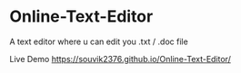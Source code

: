# Online-Text-Editor
A text editor where u can edit you .txt / .doc file


Live Demo
https://souvik2376.github.io/Online-Text-Editor/
